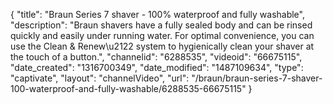 {
    "title": "Braun Series 7 shaver - 100% waterproof and fully washable",
    "description": "Braun shavers have a fully sealed body and can be rinsed quickly and easily under running water. For optimal convenience, you can use the Clean & Renew\u2122 system to hygienically clean your shaver at the touch of a button.",
    "channelid": "6288535",
    "videoid": "66675115",
    "date_created": "1316700349",
    "date_modified": "1487109634",
    "type": "captivate",
    "layout": "channelVideo",
    "url": "\/braun\/braun-series-7-shaver-100-waterproof-and-fully-washable\/6288535-66675115"
}
